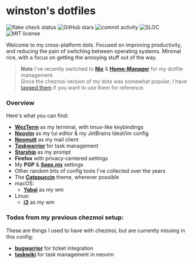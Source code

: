 # winston's dotfiles

![flake check status](https://img.shields.io/github/actions/workflow/status/nekowinston/dotfiles/check.yml?label=flake%20check&logo=nixos&logoColor=%23fff&style=flat-square&color=f5c2e7)
![GitHub stars](https://img.shields.io/github/stars/nekowinston/dotfiles?style=flat-square&color=f5c2e7)
![commit activity](https://img.shields.io/github/commit-activity/w/nekowinston/dotfiles?style=flat-square&label=commits&color=f5c2e7)
![SLOC](https://img.shields.io/tokei/lines/github/nekowinston/dotfiles?style=flat-square&color=f5c2e7)
![MIT license](https://img.shields.io/github/license/nekowinston/dotfiles?style=flat-square&color=f5c2e7)

Welcome to my cross-platform dots. Focused on improving productivity, and reducing the pain of switching between operating systems. Minimal rice, with a focus on getting the annoying stuff out of the way.

> **Note**
> I've recently switched to **[Nix](https://nixos.org)** & **[Home-Manager](https://github.com/nix-community/home-manager)** for my dotfile management.\
> Since the chezmoi version of my dots was somewhat popular, I have [tagged them](https://github.com/nekowinston/dotfiles/tree/chezmoi) if you want to use them for reference.

### Overview

Here's what you can find:

- **[WezTerm](https://wezfurlong.org/wezterm/)** as my terminal, with tmux-like keybindings
- **[Neovim](https://neovim.io)** as my tui editor & my JetBrains IdeaVim config
- **[Neomutt](http://www.neomutt.org)** as my mail client
- **[Taskwarrior](https://taskwarrior.org)** for task management
- **[Starship](https://starship.rs)** as my prompt
- **Firefox** with privacy-centered settings
- My **PGP** & **[Sops.nix](https://github.com/Mic92/sops-nix)** settings
- Other random bits of config tools I've collected over the years
- The **[Catppuccin](https://github.com/catppuccin)** theme, wherever possible
- macOS:
  - **[Yabai](https://github.com/koekeishiya/yabai)** as my wm
- Linux:
  - **[i3](https://i3wm.org)** as my wm

### Todos from my previous chezmoi setup:

These are things I used to have with chezmoi, but are currently missing in this config:

- **[bugwarrior](https://github.com/ralphbean/bugwarrior)** for ticket integration
- **[taskwiki](https://github.com/tools-life/taskwiki)** for task management in neovim
